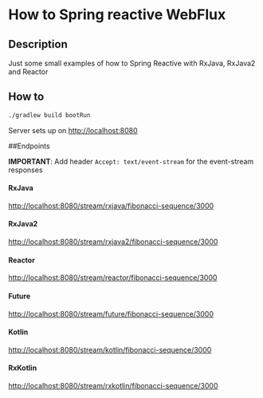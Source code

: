 # How to Spring reactive WebFlux

## Description

Just some small examples of how to Spring Reactive with RxJava, RxJava2 and Reactor

## How to

```bash
./gradlew build bootRun
```

Server sets up on [http://localhost:8080](http://localhost:8080)

##Endpoints

**IMPORTANT**: Add header `Accept: text/event-stream` for the event-stream responses

#### RxJava
[http://localhost:8080/stream/rxjava/fibonacci-sequence/3000](http://localhost:8080/stream/rxjava/fibonacci-sequence/3000)

#### RxJava2
[http://localhost:8080/stream/rxjava2/fibonacci-sequence/3000](http://localhost:8080/stream/rxjava2/fibonacci-sequence/3000)

#### Reactor
[http://localhost:8080/stream/reactor/fibonacci-sequence/3000](http://localhost:8080/stream/reactor/fibonacci-sequence/3000)

#### Future
[http://localhost:8080/stream/future/fibonacci-sequence/3000](http://localhost:8080/stream/future/fibonacci-sequence/3000)

#### Kotlin
[http://localhost:8080/stream/kotlin/fibonacci-sequence/3000](http://localhost:8080/stream/kotlin/fibonacci-sequence/3000)

#### RxKotlin
[http://localhost:8080/stream/rxkotlin/fibonacci-sequence/3000](http://localhost:8080/stream/rxkotlin/fibonacci-sequence/3000)